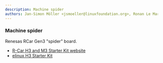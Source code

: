 ```yaml
---
description: Machine spider
authors: Jan-Simon Möller <jsmoeller@linuxfoundation.org>, Ronan Le Martret <ronan.lemartret@iot.bzh>
---
```


### Machine spider

Renesas RCar Gen3 "spider" board.

* [R-Car H3 and M3 Starter Kit website](https://www.renesas.com/br/en/solutions/automotive/adas/solution-kits/r-car-starter-kit.html)
* [elinux H3 Starter Kit](https://elinux.org/R-Car/Boards/H3SK)

